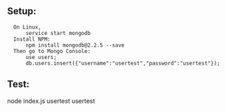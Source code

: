 ## Setup:
      On Linux,
          service start mongodb
      Install NPM:
          npm install mongodb@2.2.5 --save
      Then go to Mongo Console:
          use users;
          db.users.insert({"username":"usertest","password":"usertest"});

## Test:
  node index.js usertest usertest
